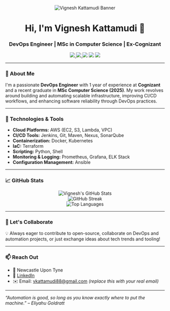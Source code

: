 <!-- GitHub Profile README -->

<!-- Banner (Optional: replace with your own image) -->
<p align="center">
  <img src="https://github.com/vigneshkattamudi/vigneshkattamudi/blob/main/banner.png" alt="Vignesh Kattamudi Banner" style="max-width: 100%;">
</p>

<h1 align="center">Hi, I'm Vignesh Kattamudi 👋</h1>

<h3 align="center">DevOps Engineer | MSc in Computer Science | Ex-Cognizant</h3>

<p align="center">
  <a href="https://linkedin.com/in/vignesh-kattamudi-2353b51b4" target="_blank">
    <img src="https://img.shields.io/badge/LinkedIn-blue?logo=linkedin&logoColor=white&style=for-the-badge" />
  </a>
  <a href="mailto:vkattamudi88@gmail.com">
    <img src="https://img.shields.io/badge/Email-D14836?style=for-the-badge&logo=gmail&logoColor=white" />
  </a>
  <img src="https://img.shields.io/badge/AWS-232F3E?style=for-the-badge&logo=amazon-aws&logoColor=white" />
  <img src="https://img.shields.io/badge/Terraform-7B42BC?style=for-the-badge&logo=terraform&logoColor=white" />
  <img src="https://img.shields.io/badge/Docker-2496ED?style=for-the-badge&logo=docker&logoColor=white" />
</p>

---

### 🧠 About Me

I'm a passionate **DevOps Engineer** with 1 year of experience at **Cognizant** and a recent graduate in **MSc Computer Science (2025)**. My work revolves around building and automating scalable infrastructure, improving CI/CD workflows, and enhancing software reliability through DevOps practices.

---

### 🔧 Technologies & Tools

- **Cloud Platforms:** AWS (EC2, S3, Lambda, VPC)
- **CI/CD Tools:** Jenkins, Git, Maven, Nexus, SonarQube
- **Containerization:** Docker, Kubernetes
- **IaC:** Terraform
- **Scripting:** Python, Shell
- **Monitoring & Logging:** Prometheus, Grafana, ELK Stack
- **Configuration Management:** Ansible

---

### 📈 GitHub Stats

<p align="center">
  <img src="https://github-readme-stats.vercel.app/api?username=vigneshkattamudi&show_icons=true&theme=radical&hide_border=true" alt="Vignesh's GitHub Stats" />
  <br />
  <img src="https://github-readme-streak-stats.herokuapp.com?user=vigneshkattamudi&theme=radical&hide_border=true" alt="GitHub Streak" />
  <br />
  <img src="https://github-readme-stats.vercel.app/api/top-langs/?username=vigneshkattamudi&layout=compact&theme=radical&hide_border=true" alt="Top Languages" />
</p>

---

### 💬 Let's Collaborate

💡 Always eager to contribute to open-source, collaborate on DevOps and automation projects, or just exchange ideas about tech trends and tooling!

---

### 📫 Reach Out

- 📍 Newcastle Upon Tyne  
- 🔗 [LinkedIn](https://linkedin.com/in/vignesh-kattamudi-2353b51b4)  
- ✉️ Email: [vkattamudi88@gmail.com](mailto:vkattamudi88@gmail.com) *(replace this with your real email)*

---

_“Automation is good, so long as you know exactly where to put the machine.” – Eliyahu Goldratt_

